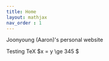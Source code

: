 ```yaml
---
title: Home
layout: mathjax
nav_order : 1
---
```


Joonyoung (Aaron)'s personal website

Testing TeX $x = y \ge 345 $
